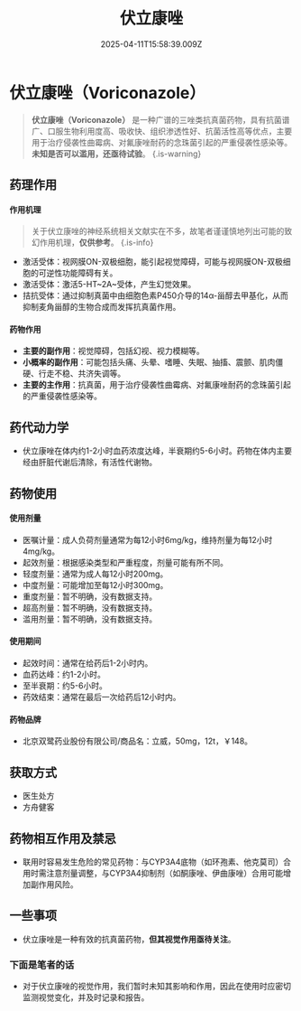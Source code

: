 ﻿---
title: 伏立康唑
description: 
published: true
date: 2025-04-11T15:58:39.009Z
tags: 
editor: markdown
dateCreated: 2025-04-12T10:05:12.112Z
---

# 伏立康唑（Voriconazole）

> **伏立康唑（Voriconazole）** 是一种广谱的三唑类抗真菌药物，具有抗菌谱广、口服生物利用度高、吸收快、组织渗透性好、抗菌活性高等优点，主要用于治疗侵袭性曲霉病、对氟康唑耐药的念珠菌引起的严重侵袭性感染等。**未知是否可以滥用，还亟待试验**。
{.is-warning}
## 药理作用
#### 作用机理
> 关于伏立康唑的神经系统相关文献实在不多，故笔者谨谨慎地列出可能的致幻作用机理，**仅供参考**。
{.is-info}

- 激活受体：视网膜ON-双极细胞，能引起视觉障碍，可能与视网膜ON-双极细胞的可逆性功能障碍有关。
- 激活受体：激活5-HT~2A~受体，产生幻觉效果。
- 拮抗受体：通过抑制真菌中由细胞色素P450介导的14α-甾醇去甲基化，从而抑制麦角甾醇的生物合成而发挥抗真菌作用。
#### 药物作用
- **主要的副作用**：视觉障碍，包括幻视、视力模糊等。
- **小概率的副作用**：可能包括头痛、头晕、嗜睡、失眠、抽搐、震颤、肌肉僵硬、行走不稳、共济失调等。
- **主要的主作用**：抗真菌，用于治疗侵袭性曲霉病、对氟康唑耐药的念珠菌引起的严重侵袭性感染等。
## 药代动力学
- 伏立康唑在体内约1-2小时血药浓度达峰，半衰期约5-6小时。药物在体内主要经由肝脏代谢后清除，有活性代谢物。
## 药物使用
#### 使用剂量
- 医嘱计量：成人负荷剂量通常为每12小时6mg/kg，维持剂量为每12小时4mg/kg。
- 起效剂量：根据感染类型和严重程度，剂量可能有所不同。
- 轻度剂量：通常为成人每12小时200mg。
- 中度剂量：可能增加至每12小时300mg。
- 重度剂量：暂不明确，没有数据支持。
- 超高剂量：暂不明确，没有数据支持。
- 滥用剂量：暂不明确，没有数据支持。
#### 使用期间
- 起效时间：通常在给药后1-2小时内。
- 血药达峰：约1-2小时。
- 至半衰期：约5-6小时。
- 药效结束：通常在最后一次给药后12小时内。
#### 药物品牌
- 北京双鹭药业股份有限公司/商品名：立威，50mg，12t，￥148。
## 获取方式
- 医生处方
- 方舟健客
## 药物相互作用及禁忌
- 联用时容易发生危险的常见药物：与CYP3A4底物（如环孢素、他克莫司）合用时需注意剂量调整，与CYP3A4抑制剂（如酮康唑、伊曲康唑）合用可能增加副作用风险。
## 一些事项
- 伏立康唑是一种有效的抗真菌药物，**但其视觉作用亟待关注**。
### 下面是笔者的话
- 对于伏立康唑的视觉作用，我们暂时未知其影响和作用，因此在使用时应密切监测视觉变化，并及时记录和报告。
